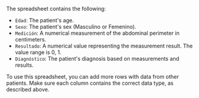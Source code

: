 The spreadsheet contains the following:
  * `Edad`: The patient's age.
  * `Sexo`: The patient's sex (Masculino or Femenino).
  * `Medición`: A numerical measurement of the abdominal perimeter in centimeters.
  * `Resultado`: A numerical value representing the measurement result. The value range is 0, 1.
  * `Diagnóstico`: The patient's diagnosis based on measurements and results.
  
To use this spreadsheet, you can add more rows with data from other patients. Make sure each column contains the correct data type, as described above.
